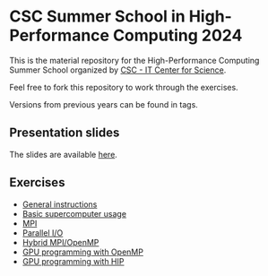 <!--
SPDX-FileCopyrightText: 2016 CSC - IT Center for Science Ltd. <www.csc.fi>
SPDX-FileCopyrightText: CSC Training <www.csc.fi>

SPDX-License-Identifier: CC-BY-4.0
-->

# CSC Summer School in High-Performance Computing 2024

This is the material repository for the High-Performance Computing Summer School organized by [CSC - IT Center for Science](https://csc.fi/en/).

Feel free to fork this repository to work through the exercises.

Versions from previous years can be found in tags.

## Presentation slides

The slides are available [here](https://github.com/csc-training/summerschool/releases/).

## Exercises

 - [General instructions](exercise-instructions.md)
 - [Basic supercomputer usage](computer-platforms)
 - [MPI](mpi)
 - [Parallel I/O](parallel-io)
 - [Hybrid MPI/OpenMP](hybrid)
 - [GPU programming with OpenMP](gpu-openmp)
 - [GPU programming with HIP](gpu-hip)
